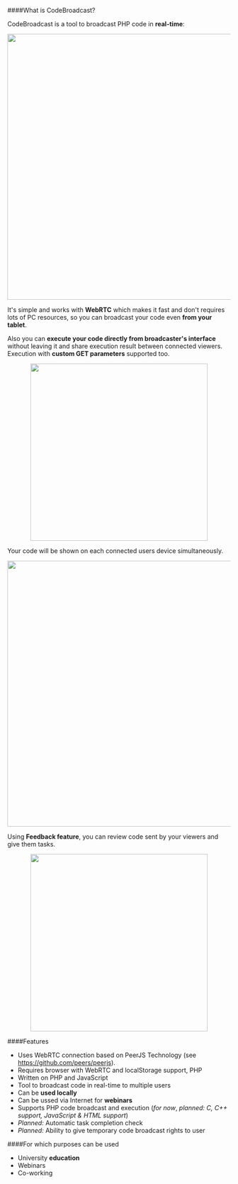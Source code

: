 ####What is CodeBroadcast?

CodeBroadcast is a tool to broadcast PHP code in **real-time**:
<p align="center"><a href="http://brucefoster.github.io/Timetable/shared/broadcaster.png" style="text-align: center;"><img src="http://brucefoster.github.io/Timetable/shared/broadcaster.png" align="center" width="600" ></a></p>

It's simple and works with **WebRTC** which makes it fast and don't requires lots of PC resources, so you can broadcast your code even **from your tablet**.

Also you can **execute your code directly from broadcaster's interface** without leaving it and share execution result between connected viewers. Execution with **custom GET parameters** supported too.
<p align="center"><a href="http://brucefoster.github.io/Timetable/shared/advanced.png" style="text-align: center;"><img src="http://brucefoster.github.io/Timetable/shared/advanced.png" align="center" width="400" ></a></p>

Your code will be shown on each connected users device simultaneously.
<p align="center"><a href="http://brucefoster.github.io/Timetable/shared/user.png" style="text-align: center;"><img src="http://brucefoster.github.io/Timetable/shared/user.png" align="center" width="600" ></a></p>

Using **Feedback feature**, you can review code sent by your viewers and give them tasks. 
<p align="center"><a href="http://brucefoster.github.io/Timetable/shared/feedback.png" style="text-align: center;"><img src="http://brucefoster.github.io/Timetable/shared/feedback.png" align="center" width="400" ></a></p>

####Features
* Uses WebRTC connection based on PeerJS Technology (see https://github.com/peers/peerjs).
* Requires browser with WebRTC and localStorage support, PHP
* Written on PHP and JavaScript
* Tool to broadcast code in real-time to multiple users
* Can be **used locally**
* Can be ussed via Internet for **webinars**
* Supports PHP code broadcast and execution (_for now_, _planned: C, C++ support, JavaScript & HTML support_)
* _Planned:_ Automatic task completion check
* _Planned:_ Ability to give temporary code broadcast rights to user 


####For which purposes can be used
* University **education**
* Webinars
* Co-working

